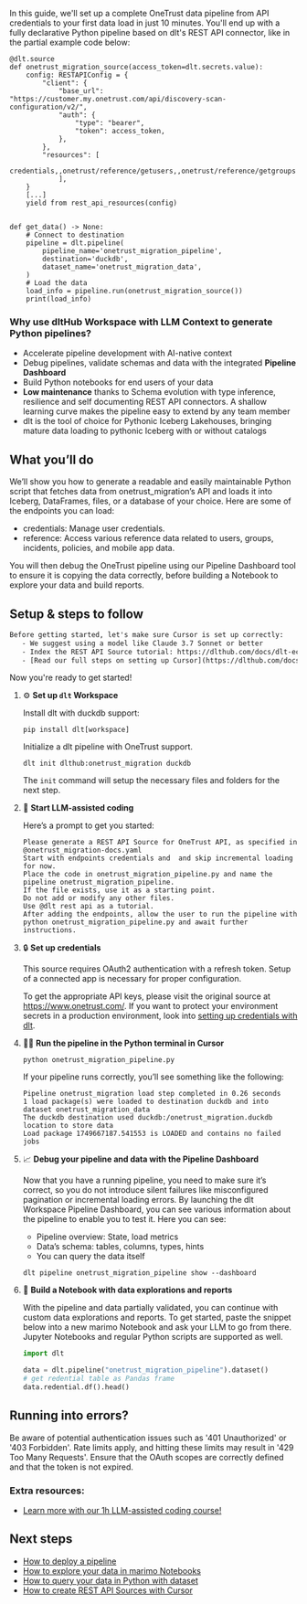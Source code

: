 In this guide, we'll set up a complete OneTrust data pipeline from API credentials to your first data load in just 10 minutes. You'll end up with a fully declarative Python pipeline based on dlt's REST API connector, like in the partial example code below:

```python-outcome
@dlt.source
def onetrust_migration_source(access_token=dlt.secrets.value):
    config: RESTAPIConfig = {
        "client": {
            "base_url": "https://customer.my.onetrust.com/api/discovery-scan-configuration/v2/",
            "auth": {
                "type": "bearer",
                "token": access_token,
            },
        },
        "resources": [
            credentials,,onetrust/reference/getusers,,onetrust/reference/getgroups
            ],
    }
    [...]
    yield from rest_api_resources(config)


def get_data() -> None:
    # Connect to destination
    pipeline = dlt.pipeline(
        pipeline_name='onetrust_migration_pipeline',
        destination='duckdb',
        dataset_name='onetrust_migration_data', 
    )
    # Load the data
    load_info = pipeline.run(onetrust_migration_source())
    print(load_info) 
```

### Why use dltHub Workspace with LLM Context to generate Python pipelines?

- Accelerate pipeline development with AI-native context
- Debug pipelines, validate schemas and data with the integrated **Pipeline Dashboard**
- Build Python notebooks for end users of your data
- **Low maintenance** thanks to Schema evolution with type inference, resilience and self documenting REST API connectors. A shallow learning curve makes the pipeline easy to extend by any team member
- dlt is the tool of choice for Pythonic Iceberg Lakehouses, bringing mature data loading to pythonic Iceberg with or without catalogs

## What you’ll do

We’ll show you how to generate a readable and easily maintainable Python script that fetches data from onetrust_migration’s API and loads it into Iceberg, DataFrames, files, or a database of your choice. Here are some of the endpoints you can load:

- credentials: Manage user credentials.
- reference: Access various reference data related to users, groups, incidents, policies, and mobile app data.

You will then debug the OneTrust pipeline using our Pipeline Dashboard tool to ensure it is copying the data correctly, before building a Notebook to explore your data and build reports.

## Setup & steps to follow

```default
Before getting started, let's make sure Cursor is set up correctly:
   - We suggest using a model like Claude 3.7 Sonnet or better
   - Index the REST API Source tutorial: https://dlthub.com/docs/dlt-ecosystem/verified-sources/rest_api/ and add it to context as **@dlt rest api**
   - [Read our full steps on setting up Cursor](https://dlthub.com/docs/dlt-ecosystem/llm-tooling/cursor-restapi#23-configuring-cursor-with-documentation)
```

Now you're ready to get started!

1. ⚙️ **Set up `dlt` Workspace**
    
    Install dlt with duckdb support:
    ```shell
    pip install dlt[workspace]
    ```

    Initialize a dlt pipeline with OneTrust support.
    ```shell
    dlt init dlthub:onetrust_migration duckdb
    ```

    The `init` command will setup the necessary files and folders for the next step.
    
2. 🤠 **Start LLM-assisted coding**
    
    Here’s a prompt to get you started:
    
    ```prompt
    Please generate a REST API Source for OneTrust API, as specified in @onetrust_migration-docs.yaml 
    Start with endpoints credentials and  and skip incremental loading for now. 
    Place the code in onetrust_migration_pipeline.py and name the pipeline onetrust_migration_pipeline. 
    If the file exists, use it as a starting point. 
    Do not add or modify any other files. 
    Use @dlt rest api as a tutorial. 
    After adding the endpoints, allow the user to run the pipeline with python onetrust_migration_pipeline.py and await further instructions.
    ```

    
3. 🔒 **Set up credentials** 
    
    This source requires OAuth2 authentication with a refresh token. Setup of a connected app is necessary for proper configuration.
    
    To get the appropriate API keys, please visit the original source at https://www.onetrust.com/.
    If you want to protect your environment secrets in a production environment, look into [setting up credentials with dlt](https://dlthub.com/docs/walkthroughs/add_credentials).
    
4. 🏃‍♀️ **Run the pipeline in the Python terminal in Cursor**
    
    ```shell
    python onetrust_migration_pipeline.py
    ```
    
    If your pipeline runs correctly, you’ll see something like the following:
    
    ```shell
    Pipeline onetrust_migration load step completed in 0.26 seconds
    1 load package(s) were loaded to destination duckdb and into dataset onetrust_migration_data
    The duckdb destination used duckdb:/onetrust_migration.duckdb location to store data
    Load package 1749667187.541553 is LOADED and contains no failed jobs
    ```
    
5. 📈 **Debug your pipeline and data with the Pipeline Dashboard**

    Now that you have a running pipeline, you need to make sure it’s correct, so you do not introduce silent failures like misconfigured pagination or incremental loading errors. By launching the dlt Workspace Pipeline Dashboard, you can see various information about the pipeline to enable you to test it. Here you can see:
    - Pipeline overview: State, load metrics
    - Data’s schema: tables, columns, types, hints
    - You can query the data itself
    
    ```shell
    dlt pipeline onetrust_migration_pipeline show --dashboard
    ```
    
6. 🐍 **Build a Notebook with data explorations and reports**

    With the pipeline and data partially validated, you can continue with custom data explorations and reports. To get started, paste the snippet below into a new marimo Notebook and ask your LLM to go from there. Jupyter Notebooks and regular Python scripts are supported as well.

    
    ```python
    import dlt

   data = dlt.pipeline("onetrust_migration_pipeline").dataset()
   # get redential table as Pandas frame
   data.redential.df().head()
    ```

## Running into errors?

Be aware of potential authentication issues such as '401 Unauthorized' or '403 Forbidden'. Rate limits apply, and hitting these limits may result in '429 Too Many Requests'. Ensure that the OAuth scopes are correctly defined and that the token is not expired.

### Extra resources:

- [Learn more with our 1h LLM-assisted coding course!](https://www.youtube.com/watch?v=GGid70rnJuM)

## Next steps

- [How to deploy a pipeline](https://dlthub.com/docs/walkthroughs/deploy-a-pipeline)
- [How to explore your data in marimo Notebooks](https://dlthub.com/docs/general-usage/dataset-access/marimo)
- [How to query your data in Python with dataset](https://dlthub.com/docs/general-usage/dataset-access/dataset)
- [How to create REST API Sources with Cursor](https://dlthub.com/docs/dlt-ecosystem/llm-tooling/cursor-restapi)